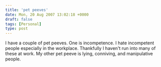 ```yaml
---
title: 'pet peeves'
date: Mon, 20 Aug 2007 13:02:18 +0000
draft: false
tags: [Personal]
type: post
---
```


I have a couple of pet peeves. One is incompetence. I hate incompetent people especially in the workplace. Thankfully I haven't run into many of these at work. My other pet peeve is lying, conniving, and manipulative people.